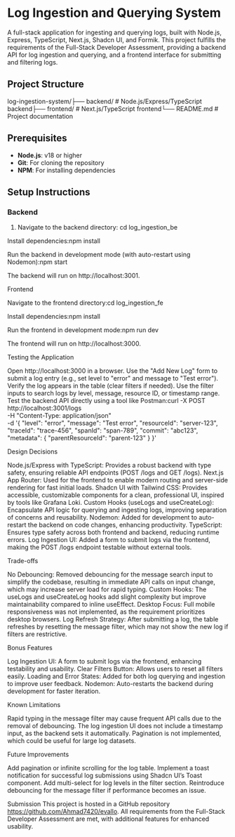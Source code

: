 # Log Ingestion and Querying System

A full-stack application for ingesting and querying logs, built with Node.js, Express, TypeScript, Next.js, Shadcn UI, and Formik. This project fulfills the requirements of the Full-Stack Developer Assessment, providing a backend API for log ingestion and querying, and a frontend interface for submitting and filtering logs.

## Project Structure

log-ingestion-system/├── backend/ # Node.js/Express/TypeScript backend├── frontend/ # Next.js/TypeScript frontend└── README.md # Project documentation

## Prerequisites

- **Node.js**: v18 or higher
- **Git**: For cloning the repository
- **NPM**: For installing dependencies

## Setup Instructions

### Backend

1. Navigate to the backend directory:
   cd log_ingestion_be

Install dependencies:npm install

Run the backend in development mode (with auto-restart using Nodemon):npm start

The backend will run on http://localhost:3001.

Frontend

Navigate to the frontend directory:cd log_ingestion_fe

Install dependencies:npm install

Run the frontend in development mode:npm run dev

The frontend will run on http://localhost:3000.

Testing the Application

Open http://localhost:3000 in a browser.
Use the "Add New Log" form to submit a log entry (e.g., set level to "error" and message to "Test error").
Verify the log appears in the table (clear filters if needed).
Use the filter inputs to search logs by level, message, resource ID, or timestamp range.
Test the backend API directly using a tool like Postman:curl -X POST http://localhost:3001/logs \
-H "Content-Type: application/json" \
-d '{
"level": "error",
"message": "Test error",
"resourceId": "server-123",
"traceId": "trace-456",
"spanId": "span-789",
"commit": "abc123",
"metadata": { "parentResourceId": "parent-123" }
}'

Design Decisions

Node.js/Express with TypeScript: Provides a robust backend with type safety, ensuring reliable API endpoints (POST /logs and GET /logs).
Next.js App Router: Used for the frontend to enable modern routing and server-side rendering for fast initial loads.
Shadcn UI with Tailwind CSS: Provides accessible, customizable components for a clean, professional UI, inspired by tools like Grafana Loki.
Custom Hooks (useLogs and useCreateLog): Encapsulate API logic for querying and ingesting logs, improving separation of concerns and reusability.
Nodemon: Added for development to auto-restart the backend on code changes, enhancing productivity.
TypeScript: Ensures type safety across both frontend and backend, reducing runtime errors.
Log Ingestion UI: Added a form to submit logs via the frontend, making the POST /logs endpoint testable without external tools.

Trade-offs

No Debouncing: Removed debouncing for the message search input to simplify the codebase, resulting in immediate API calls on input change, which may increase server load for rapid typing.
Custom Hooks: The useLogs and useCreateLog hooks add slight complexity but improve maintainability compared to inline useEffect.
Desktop Focus: Full mobile responsiveness was not implemented, as the requirement prioritizes desktop browsers.
Log Refresh Strategy: After submitting a log, the table refreshes by resetting the message filter, which may not show the new log if filters are restrictive.

Bonus Features

Log Ingestion UI: A form to submit logs via the frontend, enhancing testability and usability.
Clear Filters Button: Allows users to reset all filters easily.
Loading and Error States: Added for both log querying and ingestion to improve user feedback.
Nodemon: Auto-restarts the backend during development for faster iteration.

Known Limitations

Rapid typing in the message filter may cause frequent API calls due to the removal of debouncing.
The log ingestion UI does not include a timestamp input, as the backend sets it automatically.
Pagination is not implemented, which could be useful for large log datasets.

Future Improvements

Add pagination or infinite scrolling for the log table.
Implement a toast notification for successful log submissions using Shadcn UI’s Toast component.
Add multi-select for log levels in the filter section.
Reintroduce debouncing for the message filter if performance becomes an issue.

Submission
This project is hosted in a GitHub repository https://github.com/Ahmad7420/evallo. All requirements from the Full-Stack Developer Assessment are met, with additional features for enhanced usability.
